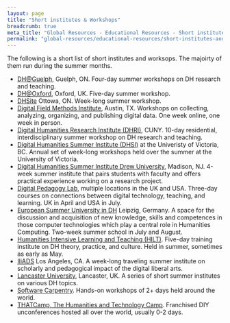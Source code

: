 ```yaml
---
layout: page
title: "Short institutes & Workshops"
breadcrumb: true
meta_title: "Global Resources - Educational Resources - Short institutes & Workshops"
permalink: "global-resources/educational-resources/short-institutes-and-workshops/"
---
```


The following is a short list of short institutes and worksops. The majoirty of them run during the summer months. 

 -  [DH@Guelph](https://www.uoguelph.ca/arts/dhguelph/summer2019), Guelph, ON. Four-day summer workshops on DH research and teaching.
 -  [DH@Oxford](http://digital.humanities.ox.ac.uk/dhoxss/2017/), Oxford, UK. Five-day summer workshop.
 -  [DHSite](https://dhsite.org/) Ottowa, ON. Week-long summer workshop.
 -  [Digital Field Methods Institute](https://dfmi.dwrl.utexas.edu/), Austin, TX. Workshops on collecting, analyzing, organizing, and publishing digital data. One week online, one week in person. 
 -  [Digital Humanities Research Institute (DHRI)](http://dhinstitutes.org/), CUNY. 10-day residential, interdisciplinary summer workshop on DH research and teaching.
 -  [Digital Humanities Summer Institute (DHSI)](http://www.dhsi.org/) at the Univeristy of Victoria, BC. Annual set of week-long workshops held over the summer at the University of Victoria.  
 -  [Digital Humanities Summer Institute Drew University](http://www.drew.edu/digital-humanities/about-us/summer-institute/), Madison, NJ. 4-week summer institute that pairs students with faculty and offers practical experience working on a research project.
 -  [Digital Pedagogy Lab](http://www.digitalpedagogylab.com/), multiple locations in the UK and USA. Three-day courses on connections between digital technology, teaching, and learning. UK in April and USA in July.
 -  [European Summer University in DH](http://esu.culintec.de/?q=) Leipzig, Germany. A space for the discussion and acquisition of new knowledge, skills and competences in those computer technologies which play a central role in Humanities Computing. Two-week summer school in July and August. 
 -  [Humanities Intensive Learning and Teaching (HILT)](http://dhtraining.org/hilt/). Five-day training institute on DH theory, practice, and culture. Held in summer, sometimes as early as May.
 -  [IliADS](https://iliads.org/) Los Angeles, CA. A week-long traveling summer institute on scholarly and pedagogical impact of the digital liberal arts. 
 -  [Lancaster University](http://ucrel.lancs.ac.uk/summerschool/), Lancaster, UK.  A series of short summer institutes on various DH topics.
 -  [Software Carpentry](https://software-carpentry.org/). Hands-on workshops of 2+ days held around the world.
 -  [THATCamp, The Humanities and Technology Camp](http://thatcamp.org/). Franchised DIY unconferences hosted all over the world, usually 0-2 days.
